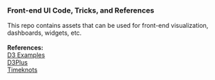 <h3>Front-end UI Code, Tricks, and References</h3>
This repo contains assets that can be used for front-end visualization, dashboards, widgets, etc. 
<br>
<br><b>References:</b>
<br><a href="https://github.com/d3/d3/wiki/Gallery">D3 Examples</a>
<br><a href="https://blog.metaflow.fr/tensorflow-a-primer-4b3fa0978be3">D3Plus</a>
<br><a href="https://github.com/alangrafu/timeknots">Timeknots</a>
<br>
